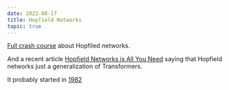 ```yaml
---
date: 2022-08-17
title: Hopfield Networks
topic: true
---
```


[Full crash course](http://www.scholarpedia.org/article/Hopfield_network) about Hopfiled networks.

And a recent article [Hopfield Networks is All You Need](https://arxiv.org/abs/2008.02217) saying that Hopfield networks just a generalization of Transformers.

It probably started in [1982](https://www.pnas.org/doi/10.1073/pnas.79.8.2554)
